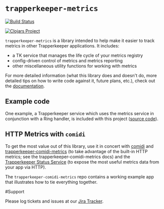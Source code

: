 # `trapperkeeper-metrics`

[![Build Status](https://travis-ci.org/puppetlabs/trapperkeeper-metrics.svg?branch=master)](https://travis-ci.org/puppetlabs/trapperkeeper-metrics)

[![Clojars Project](http://clojars.org/puppetlabs/trapperkeeper-metrics/latest-version.svg)](http://clojars.org/puppetlabs/trapperkeeper-metrics)


`trapperkeeper-metrics` is a library intended to help make it easier to track
metrics in other Trapperkeeper applications.  It includes:

 * a TK service that manages the life cycle of your metrics registry
 * config-driven control of metrics and metrics reporting
 * other miscellaneous utility functions for working with metrics

For more detailed information (what this library does and doesn't do, more
detailed tips on how to write code against it, future plans, etc.), check out the
[documentation](./documentation/index.md).

## Example code

One example, a Trapperkeeper service which uses the metrics service in conjunction with a Ring handler, is included with this project ([source code](./examples/ring_app/README.md)).

## HTTP Metrics with `comidi`

To get the most value out of this library, use it in concert with
[comidi](https://github.com/puppetlabs/comidi) and
[trapperkeeper-comidi-metrics](https://github.com/puppetlabs/trapperkeeper-comidi-metrics) (to take advantage of the
built-in HTTP metrics; see the trapperkeeper-comidi-metrics docs)
and the [Trapperkeeper Status Service](https://github.com/puppetlabs/trapperkeeper-status)
(to expose the most useful metrics data from your app via HTTP).

The `trapperkeeper-comidi-metrics` repo contains a working example app that illustrates how to tie everything together.

#Support

Please log tickets and issues at our [Jira Tracker](https://tickets.puppetlabs.com/issues/?jql=project%20%3D%20Trapperkeeper).


